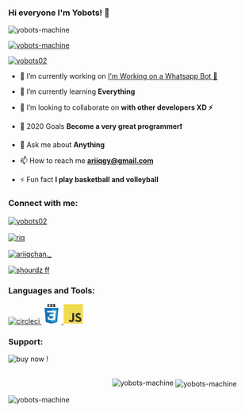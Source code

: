 ### Hi everyone I'm Yobots! 👏

<!--
**Yobots-Machine/Yobots-Machine** is a ✨ _special_ ✨ repository because its `README.md` (this file) appears on your GitHub profile.

Here are some ideas to get you started:

- 🔭 I’m currently working on ...
- 🌱 I’m currently learning ...
- 👯 I’m looking to collaborate on ...
- 🤔 I’m looking for help with ...
- 💬 Ask me about ...
- 📫 How to reach me: ...
- 😄 Pronouns: ...
- ⚡ Fun fact: ...
-->
<p align="left"> <img src="https://komarev.com/ghpvc/?username=yobots-machine&label=Profile%20views&color=0e75b6&style=flat" alt="yobots-machine" /> </p>

<p align="left"> <a href="https://github.com/ryo-ma/github-profile-trophy"><img src="https://github-profile-trophy.vercel.app/?username=yobots-machine" alt="yobots-machine" /></a> </p>

<p align="left"> <a href="https://twitter.com/yobots02" target="blank"><img src="https://img.shields.io/twitter/follow/yobots02?logo=twitter&style=for-the-badge" alt="yobots02" /></a> </p>

- 🔭 I’m currently working on [I'm Working on a Whatsapp Bot 👏](https://github.com/Yobots-Machine)

- 🌱 I’m currently learning **Everything**

- 👯 I’m looking to collaborate on **with other developers XD ⚡**

- 🤝 2020 Goals **Become a very great programmer❗**

- 💬 Ask me about **Anything**

- 📫 How to reach me **ariiqgy@gmail.com**

- ⚡ Fun fact **I play basketball and volleyball**

<h3 align="left">Connect with me:</h3>

<p align="left">

<a href="https://twitter.com/yobots02" target="blank"><img align="center" src="https://cdn.jsdelivr.net/npm/simple-icons@3.0.1/icons/twitter.svg" alt="yobots02" height="30" width="40" /></a>

<a href="https://fb.com/riq" target="blank"><img align="center" src="https://cdn.jsdelivr.net/npm/simple-icons@3.0.1/icons/facebook.svg" alt="riq" height="30" width="40" /></a>

<a href="https://instagram.com/ariiqchan._" target="blank"><img align="center" src="https://cdn.jsdelivr.net/npm/simple-icons@3.0.1/icons/instagram.svg" alt="ariiqchan._" height="30" width="40" /></a>

<a href="https://www.youtube.com/c/shourdz ff" target="blank"><img align="center" src="https://cdn.jsdelivr.net/npm/simple-icons@3.0.1/icons/youtube.svg" alt="shourdz ff" height="30" width="40" /></a>

</p>

<h3 align="left">Languages and Tools:</h3>

<p align="left"> <a href="https://circleci.com" target="_blank"> <img src="https://www.vectorlogo.zone/logos/circleci/circleci-icon.svg" alt="circleci" width="40" height="40"/> </a> <a href="https://www.w3schools.com/css/" target="_blank"> <img src="https://raw.githubusercontent.com/devicons/devicon/master/icons/css3/css3-original-wordmark.svg" alt="css3" width="40" height="40"/> </a> <a href="https://developer.mozilla.org/en-US/docs/Web/JavaScript" target="_blank"> <img src="https://raw.githubusercontent.com/devicons/devicon/master/icons/javascript/javascript-original.svg" alt="javascript" width="40" height="40"/> </a> </p>

<h3 align="left">Support:</h3>

<p><a href="https://www.buymeacoffee.com/buy now !"> <img align="left" src="https://cdn.buymeacoffee.com/buttons/v2/default-yellow.png" height="50" width="210" alt="buy now !" /></a></p><br><br>

<p><img align="left" src="https://github-readme-stats.vercel.app/api/top-langs?username=yobots-machine&show_icons=true&locale=en&layout=compact" alt="yobots-machine" /></p>

<p>&nbsp;<img align="center" src="https://github-readme-stats.vercel.app/api?username=yobots-machine&show_icons=true&locale=en" alt="yobots-machine" /></p>

<p><img align="center" src="https://github-readme-streak-stats.herokuapp.com/?user=yobots-machine&" alt="yobots-machine" /></p>

